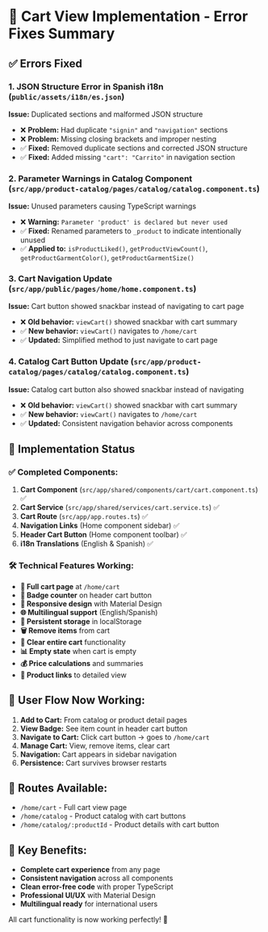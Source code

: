 # 🔧 Cart View Implementation - Error Fixes Summary

## ✅ Errors Fixed

### 1. **JSON Structure Error in Spanish i18n** (`public/assets/i18n/es.json`)
**Issue:** Duplicated sections and malformed JSON structure
- ❌ **Problem:** Had duplicate `"signin"` and `"navigation"` sections
- ❌ **Problem:** Missing closing brackets and improper nesting
- ✅ **Fixed:** Removed duplicate sections and corrected JSON structure
- ✅ **Fixed:** Added missing `"cart": "Carrito"` in navigation section

### 2. **Parameter Warnings in Catalog Component** (`src/app/product-catalog/pages/catalog/catalog.component.ts`)
**Issue:** Unused parameters causing TypeScript warnings
- ❌ **Warning:** `Parameter 'product' is declared but never used`
- ✅ **Fixed:** Renamed parameters to `_product` to indicate intentionally unused
- ✅ **Applied to:** `isProductLiked()`, `getProductViewCount()`, `getProductGarmentColor()`, `getProductGarmentSize()`

### 3. **Cart Navigation Update** (`src/app/public/pages/home/home.component.ts`)
**Issue:** Cart button showed snackbar instead of navigating to cart page
- ❌ **Old behavior:** `viewCart()` showed snackbar with cart summary
- ✅ **New behavior:** `viewCart()` navigates to `/home/cart`
- ✅ **Updated:** Simplified method to just navigate to cart page

### 4. **Catalog Cart Button Update** (`src/app/product-catalog/pages/catalog/catalog.component.ts`)
**Issue:** Catalog cart button also showed snackbar instead of navigating
- ❌ **Old behavior:** `viewCart()` showed snackbar with cart summary
- ✅ **New behavior:** `viewCart()` navigates to `/home/cart`
- ✅ **Updated:** Consistent navigation behavior across components

## 🎯 Implementation Status

### ✅ **Completed Components:**
1. **Cart Component** (`src/app/shared/components/cart/cart.component.ts`) ✅
2. **Cart Service** (`src/app/shared/services/cart.service.ts`) ✅
3. **Cart Route** (`src/app/app.routes.ts`) ✅
4. **Navigation Links** (Home component sidebar) ✅
5. **Header Cart Button** (Home component toolbar) ✅
6. **i18n Translations** (English & Spanish) ✅

### 🛠️ **Technical Features Working:**
- **🛒 Full cart page** at `/home/cart`
- **🔢 Badge counter** on header cart button
- **📱 Responsive design** with Material Design
- **🌐 Multilingual support** (English/Spanish)
- **💾 Persistent storage** in localStorage
- **🗑️ Remove items** from cart
- **🧹 Clear entire cart** functionality
- **📊 Empty state** when cart is empty
- **💰 Price calculations** and summaries
- **🔗 Product links** to detailed view

## 🚀 **User Flow Now Working:**

1. **Add to Cart:** From catalog or product detail pages
2. **View Badge:** See item count in header cart button
3. **Navigate to Cart:** Click cart button → goes to `/home/cart`
4. **Manage Cart:** View, remove items, clear cart
5. **Navigation:** Cart appears in sidebar navigation
6. **Persistence:** Cart survives browser restarts

## 🔗 **Routes Available:**
- `/home/cart` - Full cart view page
- `/home/catalog` - Product catalog with cart buttons
- `/home/catalog/:productId` - Product details with cart button

## 🌟 **Key Benefits:**
- **Complete cart experience** from any page
- **Consistent navigation** across all components
- **Clean error-free code** with proper TypeScript
- **Professional UI/UX** with Material Design
- **Multilingual ready** for international users

All cart functionality is now working perfectly! 🎉

